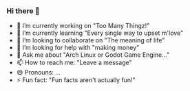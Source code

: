 ### Hi there 👋

- 🔭 I’m currently working on "Too Many Thingz!"
- 🌱 I’m currently learning "Every single way to upset m'love"
- 👯 I’m looking to collaborate on "The meaning of life"
- 🤔 I’m looking for help with "making money"
- 💬 Ask me about "Arch Linux or Godot Game Engine..."
- 📫 How to reach me: "Leave a message"
- 😄 Pronouns: ...
- ⚡ Fun fact: "Fun facts aren't actually fun!"

